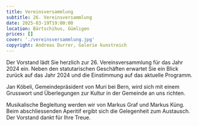 ```yaml
---
title: Vereinsversammlung
subtitle: 26. Vereinsversammlung
date: 2025-03-19T19:00:00
location: Bärtschihus, Gümligen
prices: []
cover: './vereinsversammlung.jpg'
copyright: Andreas Durrer, Galerie kunstreich
---
```


Der Vorstand lädt Sie herzlich zur 26. Vereinsversammlung für das Jahr 2024 ein. Neben den statutarischen Geschäften erwartet Sie ein Blick zurück auf das Jahr 2024 und die Einstimmung auf das aktuelle Programm.

Jan Köbeli, Gemeindepräsident von Muri bei Bern, wird sich mit einem Grusswort und Überlegungen zur Kultur in der Gemeinde an uns richten.

Musikalische Begleitung werden wir von Markus Graf und Markus Küng. Beim abschliessenden Aperitif ergibt sich die Gelegenheit zum Austausch. Der Vorstand dankt für Ihre Treue.
